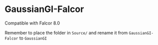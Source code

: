 # GaussianGI-Falcor

Compatible with Falcor 8.0

Remember to place the folder in `Source/` and rename it from `GaussianGI-Falcor` to `GaussianGI`